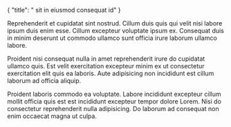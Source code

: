 {
  "title": " sit in eiusmod consequat id"
}

Reprehenderit et cupidatat sint nostrud. Cillum duis quis qui velit nisi labore ipsum duis enim esse. Cillum excepteur voluptate ipsum ex. Consequat duis in minim deserunt ut commodo ullamco sunt officia irure laborum ullamco labore.

Proident nisi consequat nulla in amet reprehenderit irure do cupidatat ullamco quis. Est velit exercitation excepteur minim ex ut consectetur exercitation elit quis ea laboris. Aute adipisicing non incididunt est cillum laborum ad officia aliquip.

Proident laboris commodo ea voluptate. Labore incididunt excepteur cillum mollit officia quis est est incididunt excepteur tempor dolore Lorem. Nisi do consectetur reprehenderit nulla adipisicing. Do laborum ad consequat non enim occaecat magna ut culpa.